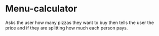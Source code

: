 # Menu-calculator
Asks the user how many pizzas they want to buy then tells the user the price and if they are splitting how much each person pays.
